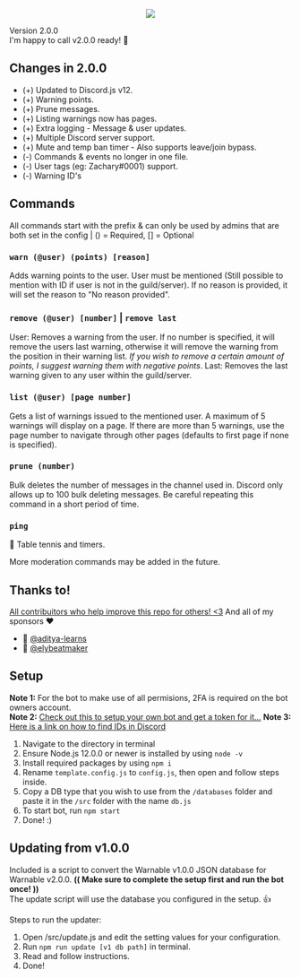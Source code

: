 <p align="center">
  <img src="https://zachary.fun/assets/images/work/warnable.png"/>
</p>

Version 2.0.0<br/>
I'm happy to call v2.0.0 ready! 🎉

## Changes in 2.0.0
- (+) Updated to Discord.js v12.
- (+) Warning points.
- (+) Prune messages.
- (+) Listing warnings now has pages.
- (+) Extra logging - Message & user updates.
- (+) Multiple Discord server support.
- (+) Mute and temp ban timer - Also supports leave/join bypass.
- (-) Commands & events no longer in one file.
- (-) User tags (eg: Zachary#0001) support.
- (-) Warning ID's

## Commands
All commands start with the prefix & can only be used by admins that are both set in the config | () = Required, [] = Optional
### `warn (@user) (points) [reason]`
Adds warning points to the user. 
User must be mentioned (Still possible to mention with ID if user is not in the guild/server). If no reason is provided, it will set the reason to "No reason provided".

### `remove (@user) [number]` | `remove last`
User: Removes a warning from the user. If no number is specified, it will remove the users last warning, otherwise it will remove the warning from the position in their warning list. *If you wish to remove a certain amount of points, I suggest warning them with negative points*.
Last: Removes the last warning given to any user within the guild/server.

### `list (@user) [page number]`
Gets a list of warnings issued to the mentioned user. A maximum of 5 warnings will display on a page. If there are more than 5 warnings, use the page number to navigate through other pages (defaults to first page if none is specified).

### `prune (number)`
Bulk deletes the number of messages in the channel used in.
Discord only allows up to 100 bulk deleting messages. Be careful repeating this command in a short period of time.

### `ping`
🏓 Table tennis and timers.

More moderation commands may be added in the future.

## Thanks to!
[All contribuitors who help improve this repo for others! <3](https://github.com/zacimac/warnable/graphs/contributors)
And all of my sponsors ♥
- 🌟 [@aditya-learns](https://github.com/aditya-learns)
- 🌟 [@elybeatmaker](https://github.com/elybeatmaker)

## Setup
**Note 1:** For the bot to make use of all permisions, 2FA is required on the bot owners account.<br />
**Note 2:** [Check out this to setup your own bot and get a token for it...](https://github.com/reactiflux/discord-irc/wiki/Creating-a-discord-bot-&-getting-a-token)
**Note 3:** [Here is a link on how to find IDs in Discord](https://support.discord.com/hc/en-us/articles/206346498-Where-can-I-find-my-User-Server-Message-ID-)<br />
1. Navigate to the directory in terminal
2. Ensure Node.js 12.0.0 or newer is installed by using `node -v`
3. Install required packages by using `npm i`
4. Rename `template.config.js` to `config.js`, then open and follow steps inside.
5. Copy a DB type that you wish to use from the `/databases` folder and paste it in the `/src` folder with the name `db.js`
6. To start bot, run `npm start`
7. Done! :)

## Updating from v1.0.0
Included is a script to convert the Warnable v1.0.0 JSON database for Warnable v2.0.0. **(( Make sure to complete the setup first and run the bot once! ))**<br />
The update script will use the database you configured in the setup. 👍

Steps to run the updater:
1. Open /src/update.js and edit the setting values for your configuration.
2. Run `npm run update [v1 db path]` in terminal.
3. Read and follow instructions.
4. Done!
